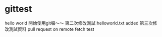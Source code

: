 # gittest
hello world
開始使用git囉～～
第二次修改測試
helloworld.txt added
第三次修改測試資料
pull request on remote
fetch test
